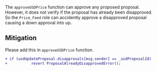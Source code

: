 The `approveUSDPrice` function can approve any proposed proposal. However, it does not verify if the proposal has already been disapproved. So the `Price_Feed` role can accidently approve a disapproved proposal causing a down approval into up.

## Mitigation
Please add this in `approveUSDPrice` function.
```Diff
+ if (usdUpdateProposal.disapprovals[msg.sender] == _usdProposalId)
+           revert ProposalAlreadyDisapprovedError();
```